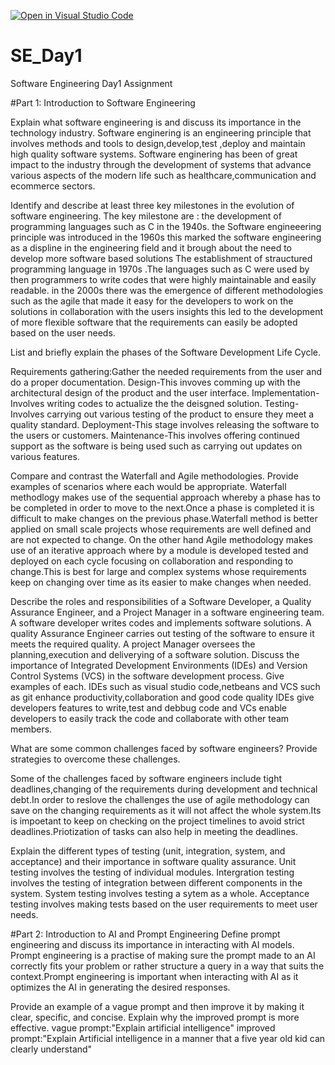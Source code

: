 [![Open in Visual Studio Code](https://classroom.github.com/assets/open-in-vscode-2e0aaae1b6195c2367325f4f02e2d04e9abb55f0b24a779b69b11b9e10269abc.svg)](https://classroom.github.com/online_ide?assignment_repo_id=15566142&assignment_repo_type=AssignmentRepo)
# SE_Day1
Software Engineering Day1 Assignment

#Part 1: Introduction to Software Engineering

Explain what software engineering is and discuss its importance in the technology industry.
Software enginering is an engineering principle that involves methods and tools to design,develop,test ,deploy and maintain high quality software systems.
Software enginering has been of great impact to the industry through  the development of systems that advance various aspects of the modern life such as healthcare,communication and ecommerce sectors.


Identify and describe at least three key milestones in the evolution of software engineering.
The key milestone are :
the development of programming languages such as C in the 1940s.
the Software engineeering principle was introduced in the 1960s this marked the software engineering as a displine in the engineering field and it brough about the need to develop more software based solutions
The establishment of strauctured programming language in 1970s .The languages such as C were used by then programmers to write codes  that were highly maintainable  and  easily readable.
in the 2000s there was the emergence of different methodologies such as the agile that made it easy for the developers to work on the solutions in collaboration with the users insights this led to the development of more flexible software that the requirements can easily be adopted based on the user needs.

List and briefly explain the phases of the Software Development Life Cycle.

Requirements gathering:Gather the needed requirements from the user and do a proper documentation.
Design-This invoves comming up with the architectural design of the product and the user interface.
Implementation-Involves writing codes to actualize the the deisgned solution.
Testing-Involves carrying out various testing of the product to ensure they meet a quality standard.
Deployment-This stage involves releasing the software to the users or customers.
Maintenance-This involves offering continued support as the software is being used such as carrying out updates on various features.



Compare and contrast the Waterfall and Agile methodologies. Provide examples of scenarios where each would be appropriate.
Waterfall methodlogy makes use of the sequential approach whereby a phase has to be completed in order to move to the next.Once a phase is completed it is difficult to make changes on the previous phase.Waterfall method is better applied on small scale projects whose requirements are well defined and are not expected to change. On the other hand Agile methodology makes use of an iterative approach where by a module is developed tested and deployed on each cycle focusing on collaboration and responding to change.This is best for large and complex systems whose requirements keep on changing over time as its easier to make changes when needed.

Describe the roles and responsibilities of a Software Developer, a Quality Assurance Engineer, and a Project Manager in a software engineering team.
A software developer writes codes and implements software solutions.
A quality Assurance Engineer carries out testing of the software to ensure it meets the required quality.
A project Manager oversees the planning,execution and deliverying of a software solution.
Discuss the importance of Integrated Development Environments (IDEs) and Version Control Systems (VCS) in the software development process. Give examples of each.
IDEs such as visual studio code,netbeans and VCS such as git enhance productivity,collaboration and good code quality IDEs give developers features to write,test and debbug code and VCs enable developers to easily track the code and collaborate with other team members. 

What are some common challenges faced by software engineers? Provide strategies to overcome these challenges.

Some of the challenges faced by software engineers include tight deadlines,changing of the requirements during development and technical debt.In order to reslove the challenges the use of agile methodology can save on the changing requirements as it will not affect the whole system.Its is impoetant to keep on checking on the project timelines to avoid strict deadlines.Priotization of tasks can also help in meeting the deadlines.

Explain the different types of testing (unit, integration, system, and acceptance) and their importance in software quality assurance.
Unit testing involves the testing of individual modules.
Intergration testing involves the testing of integration between different components in the system.
System testing involves testing a sytem as a whole.
Acceptance testing involves making tests based on the user requirements to meet user needs.

#Part 2: Introduction to AI and Prompt Engineering
Define prompt engineering and discuss its importance in interacting with AI models.
Prompt engineering is a practise of making sure the prompt made to an AI correctly fits your problem or rather structure a query in a way that suits the context.Prompt engineering is important when interacting with AI as it optimizes the AI in generating the desired responses.

Provide an example of a vague prompt and then improve it by making it clear, specific, and concise. Explain why the improved prompt is more effective.
vague prompt:"Explain artificial intelligence"
improved prompt:"Explain Artificial intelligence in a manner that a five year old kid  can clearly understand"


